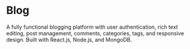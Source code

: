 # Blog
A fully functional blogging platform with user authentication, rich text editing, post management, comments, categories, tags, and responsive design. Built with React.js, Node.js, and MongoDB.

